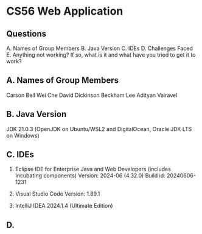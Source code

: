 # CS56 Web Application

## Questions

A. Names of Group Members
B. Java Version
C. IDEs
D. Challenges Faced
E. Anything not working? If so, what is it and what have you tried to get it to work?

## A. Names of Group Members

Carson Bell
Wei Che
David Dickinson
Beckham Lee
Adityan Vairavel

## B. Java Version

JDK 21.0.3 (OpenJDK on Ubuntu/WSL2 and DigitalOcean, Oracle JDK LTS on Windows)

## C. IDEs

1. Eclipse IDE for Enterprise Java and Web Developers (includes Incubating components)
   Version: 2024-06 (4.32.0)
   Build id: 20240606-1231

2. Visual Studio Code
   Version: 1.89.1

3. IntelliJ IDEA 2024.1.4 (Ultimate Edition)


## D. 